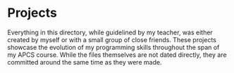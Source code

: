 # Projects
Everything in this directory, while guidelined by my teacher, was either created by myself or with a small group of close friends. These projects showcase the evolution of my programming skills throughout the span of my APCS course. While the files themselves are not dated directly, they are committed around the same time as they were made.
